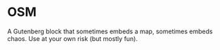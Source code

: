 # OSM
A Gutenberg block that sometimes embeds a map, sometimes embeds chaos. Use at your own risk (but mostly fun).
